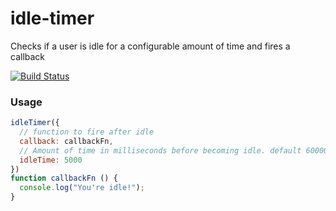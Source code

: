 # idle-timer
Checks if a user is idle for a configurable amount of time and fires a callback

[![Build Status](https://travis-ci.org/micnews/idle-timer.svg)](https://travis-ci.org/micnews/idle-timer)


### Usage
```js
idleTimer({
  // function to fire after idle
  callback: callbackFn,
  // Amount of time in milliseconds before becoming idle. default 60000
  idleTime: 5000
})
function callbackFn () {
  console.log("You're idle!");
}
```
